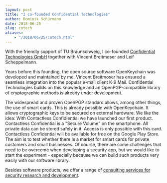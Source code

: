 ```yaml
---
layout: post
title: "I co-founded Confidential Technologies"
author: Dominik Schürmann
date: 2018-06-25
slug: cotech
aliases:
    - "/2018/06/25/cotech.html"
---
```


With the friendly support of TU Braunschweig, I co-founded [Confidential Technologies GmbH](https://www.cotech.de) together with Vincent Breitmoser and Leif Scheppelmann.

Years before this founding, the open source software OpenKeychain was developed and maintained by me. Vincent Breitmoser has ensured a seamless integration into the popular e-mail client K-9 Mail. Confidential Technologies builds on this knowledge and an OpenPGP-compatible library of cryptographic methods is already under development.

The widespread and proven OpenPGP standard allows, among other things, the use of smart cards. This is already possible with OpenKeychain. It allows cryptographic keys to be secured on external hardware. We like the idea: With Contactless Confidiential we have launched our first product. Contactless Confidential is a "Secure Volume" on the smartphone. All private data can be stored safely in it. Access is only possible with this card. Contactless Confidential will be available for free on the Google Play Store. The aim is to test whether there is a market for smart cards for private customers and small businesses. Of course, there are some challenges that need to be overcome when developing a security app, but we would like to start the experiment - especially because we can build such products very easily with our software library.

Besides software products, we offer a range of [consulting services for security research and development](https://www.cotech.de/services/).
